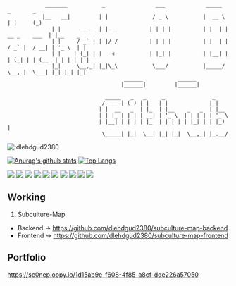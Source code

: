 ```
            _______           _                ___             _____                   _       _   
           |__   __|         | |              / _ \           |  __ \                 | |     (_)
              | |      __ _  | | __          | | | |          | |  | |   __ _    ___  | |__    _ 
              | |     / _` | | |/ /          | | | |          | |  | |  / _` |  / __| | '_ \  | |
              | |    | (_| | |   <           | |_| |          | |__| | | (_| | | (__  | | | | | |
              |_|     \__,_| |_|\_\           \___/           |_____/   \__,_|  \___| |_| |_| |_|
                                     ______           ______                                     
                                    |______|         |______|                  

                               _____   _   _     _               _     
                              / ____| (_) | |   | |             | |    
                             | |  __   _  | |_  | |__    _   _  | |__  
                             | | |_ | | | | __| | '_ \  | | | | | '_ \ 
                             | |__| | | | | |_  | | | | | |_| | | |_) |
                              \_____| |_|  \__| |_| |_|  \__,_| |_.__/  
```
![:dlehdgud2380](https://count.getloli.com/get/@:dlehdgud2380)

[![Anurag's github stats](https://github-readme-stats.vercel.app/api?username=dlehdgud2380&hide_rank=True)](https://github.com/anuraghazra/github-readme-stats) [![Top Langs](https://github-readme-stats.vercel.app/api/top-langs/?username=dlehdgud2380&layout=compact)](https://github.com/anuraghazra/github-readme-stats)


<img src="https://img.shields.io/badge/Python-3776AB?style=flat&logo=python&logoColor=white"/>  <img src="https://img.shields.io/badge/Javascript-F7DF1E?style=flat&logo=javascript&logoColor=white"/> <img src="https://img.shields.io/badge/HTML5-E34F26?style=flat&logo=HTML5&logoColor=white"/>
<img src="https://img.shields.io/badge/SQLite-003B57?style=flat&logo=SQLite&logoColor=white"/> <img src="https://img.shields.io/badge/MySQL-003B57?style=flat&logo=MySQL&logoColor=white"/>
<img src="https://img.shields.io/badge/Django-092E20?style=flat&logo=Django&logoColor=white"/> <img src="https://img.shields.io/badge/Flask-000000?style=flat&logo=Flask&logoColor=white"/> <img src="https://img.shields.io/badge/Bootstrap-7952B3?style=flat&logo=Bootstrap&logoColor=white"/>
<img src="https://img.shields.io/badge/Docker-2496ED?style=flat&logo=Docker&logoColor=white"/> <img src="https://img.shields.io/badge/Linux-FCC624?style=flat&logo=Linux&logoColor=white"/> 

## Working
1. Subculture-Map
* Backend -> https://github.com/dlehdgud2380/subculture-map-backend
* Frontend -> https://github.com/dlehdgud2380/subculture-map-frontend

## Portfolio
https://sc0nep.oopy.io/1d15ab9e-f608-4f85-a8cf-dde226a57050
